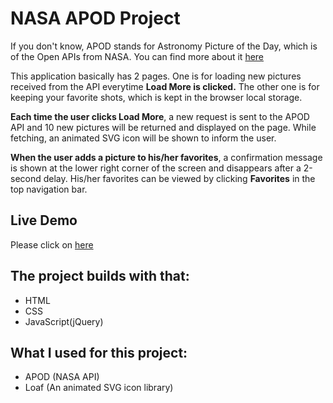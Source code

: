# NASA APOD Project
If you don't know, APOD stands for Astronomy Picture of the Day, which is of the Open APIs from NASA. You can find more about it [here](https://https://api.nasa.gov/)

This application basically has 2 pages. One is for loading new pictures received from the API everytime **Load More is clicked.** The other one is for keeping your favorite shots, which is kept in the browser local storage.

**Each time the user clicks Load More**, a new request is sent to the APOD API and 10 new pictures will be returned and displayed on the page. While fetching, an animated SVG icon will be shown to inform the user.

**When the user adds a picture to his/her favorites**, a confirmation message is shown at the lower right corner of the screen and disappears after a 2-second delay. His/her favorites can be viewed by clicking **Favorites** in the top navigation bar.

## Live Demo
Please click on [here](https://havvaguler.github.io/nasa_apod_jQuery/)

## The project builds with that: 
- HTML
- CSS
- JavaScript(jQuery)

## What I used for this project: 
- APOD (NASA API)
- Loaf (An animated SVG icon library)
